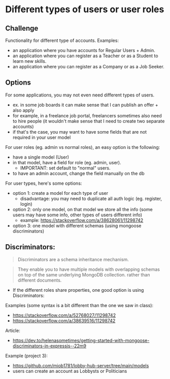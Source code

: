 

# Different types of users or user roles


## Challenge

Functionality for different type of accounts.
Examples:
- an application where you have accounts for Regular Users + Admin.
- an application where you can register as a Teacher or as a Student to learn new skills.
- an application where you can register as a Company or as a Job Seeker.


## Options


For some applications, you may not even need different types of users.
- ex. in some job boards it can make sense that I can publish an offer + also apply
- for example, in a freelance job portal, freelancers sometimes also need to hire people (it wouldn't make sense that I need to create two separate accounts)
- if that's the case, you may want to have some fields that are not required in your user model 




For user roles (eg. admin vs normal roles), an easy option is the following:
- have a single model (User)
- in that model, have a field for role (eg. admin, user). 
  - IMPORTANT: set default to "normal" users.
- to have an admin account, change the field manually on the db




For user types, here's some options:
  - option 1: create a model for each type of user
    - disadvantage: you may need to duplicate all auth logic (eg. register, login)
  - option 2: only one model, on that model we store all the info (some users may have some info, other types of users different info)
    - example: https://stackoverflow.com/a/38628061/11298742
  - option 3: one model with different schemas (using mongoose discriminators)



## Discriminators:


> Discriminators are a schema inheritance mechanism. 

> They enable you to have multiple models with overlapping schemas on top of the same underlying MongoDB collection. rather than different documents.

- If the different roles share properties, one good option is using Discriminators:

Examples (some syntax is a bit different than the one we saw in class):
  - https://stackoverflow.com/a/52768027/11298742
  - https://stackoverflow.com/a/38639516/11298742


Article: 
- https://dev.to/helenasometimes/getting-started-with-mongoose-discriminators-in-expressjs--22m9



Example (project 3):
- https://github.com/miob1781/lobby-hub-server/tree/main/models
- users can create an account as Lobbysts or Politicians

